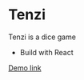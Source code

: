 # Tenzi

Tenzi is a dice game

- Build with React

[Demo link](https://thriving-choux-f3dc14.netlify.app/)
